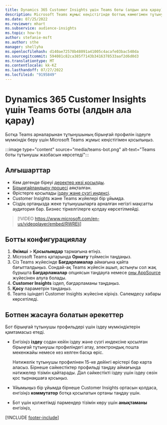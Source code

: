 ```yaml
---
title: Dynamics 365 Customer Insights үшін Teams боты (алдын ала қарау)
description: Microsoft Teams жұмыс кеңістігінде боттың көмегімен тұтынушының бірыңғай профильдерін іздеңіз.
ms.date: 07/25/2022
ms.reviewer: mhart
ms.subservice: audience-insights
ms.topic: how-to
author: stefanie-msft
ms.author: sthe
manager: shellyha
ms.openlocfilehash: d140ae72578b48091a41005c4acafe03bac540da
ms.sourcegitcommit: 594081c82ca385f7143b3416378533aaf2d6d0d3
ms.translationtype: MT
ms.contentlocale: kk-KZ
ms.lasthandoff: 07/27/2022
ms.locfileid: "9195849"
---
```

# <a name="teams-bot-for-dynamics-365-customer-insights-preview"></a>Dynamics 365 Customer Insights үшін Teams боты (алдын ала қарау)

Ботқа Teams арналарынан тұтынушының бірыңғай профилін іздеуге мүмкіндік беру үшін Microsoft Teams жұмыс кеңістігімен қосылыңыз.

:::image type="content" source="media/teams-bot.png" alt-text="Teams боты тұтынушы жазбасын көрсетеді":::

## <a name="prerequisites"></a>Алғышарттар

- Кем дегенде біреуі [деректер көзі қосылды](data-sources.md).
- [Бірыңғайландыру процесі](data-unification.md) аяқталған.
- Өрістерге қосылады [іздеу және сүзгі индексі](search-filter-index.md).
- Customer Insights және Teams жүйелері бір ұйымда.
- Сіздің ортаңызда жеке тұтынушыларға арналған негізгі мақсатты аудитория бар. Бизнес тіркелгілерге қолдау көрсетілмейді.


> [!VIDEO https://www.microsoft.com/en-us/videoplayer/embed/RWRElj]

## <a name="configure-the-bot"></a>Ботты конфигурациялау

1. **Әкімші** > **Қосылымдар** тармағына өтіңіз.
1. Microsoft Teams қатарында **Орнату** түймесін таңдаңыз.
1. Сіз Teams жүйесінде **Бағдарламалар** аймағына қайта бағытталдыңыз. Сондай-ақ Teams жүйесін ашып, астыңғы сол жақ бұрышта **Бағдарламалар** опциясын таңдауға немесе [оны AppSource](https://go.microsoft.com/fwlink/?linkid=2124104) жүйесінен алуға болады.
1. **Customer Insights** іздеп, бағдарламаны таңдаңыз.
1. **Қосу** параметрін таңдаңыз.
1. Teams ішіндегі Customer Insights жүйесіне кіріңіз. Сәлемдесу хабары көрсетіледі.

## <a name="things-you-can-do-with-the-bot"></a>Ботпен жасауға болатын әрекеттер

Бот бірыңғай тұтынушы профильдері үшін іздеу мүмкіндіктерін қамтамасыз етеді.

- Енгізіңіз **іздеу** содан кейін іздеу және сүзгі индексіне қосылған бірыңғай тұтынушы профиліндегі атау, электрондық пошта мекенжайы немесе кез келген басқа өріс.

  Нәтижелік тұтынушы профилінен 15-ке дейінгі өрістері бар карта аласыз. Бірнеше сәйкестіктер профильді таңдау аймағында нәтижелер тізімін қайтарады. Дәл сәйкестікті іздеу үшін іздеу сөзін қос тырнақшаға қосыңыз.

- Ұйымыңыз бір ұйымда бірнеше Customer Insights ортасын қолдаса, енгізіңіз **коммутатор** ботқа қосылатын ортаны таңдау үшін.

- Бот үшін қолжетімді пәрмендер тізімін көру үшін **анықтаманы** енгізіңіз,  

[!INCLUDE [footer-include](includes/footer-banner.md)]